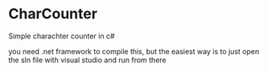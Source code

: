 # CharCounter
Simple charachter counter in c#




you need .net framework to compile this, but the easiest way is to just open the sln file with visual studio and run from there
